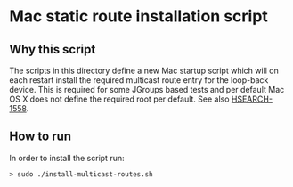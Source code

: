 # Mac static route installation script

## Why this script

The scripts in this directory define a new Mac startup script which will on each restart install the required
multicast route entry for the loop-back device. This is required for some JGroups based tests and per default
Mac OS X does not define the required root per default. See also [HSEARCH-1558](https://hibernate.atlassian.net/browse/HSEARCH-1558).

## How to run

In order to install the script run:

    > sudo ./install-multicast-routes.sh


